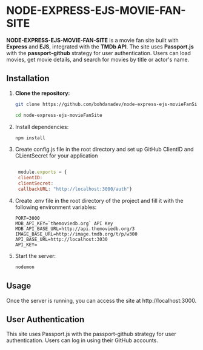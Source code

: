 # NODE-EXPRESS-EJS-MOVIE-FAN-SITE

**NODE-EXPRESS-EJS-MOVIE-FAN-SITE** is a movie fan site built with **Express** and **EJS**, integrated with the **TMDb API**. The site uses **Passport.js** with the **passport-github** strategy for user authentication. Users can load movies, get movie details, and search for movies by title or actor's name.

## Installation

1. **Clone the repository:**  

   ```bash
   git clone https://github.com/bohdanadev/node-express-ejs-movieFanSite.git

   cd node-express-ejs-movieFanSite
   ```
2. Install dependencies:  

   ```bash
   npm install
   ```
3. Create config.js file in the root directory and set up GitHub ClientID and CLientSecret for your application  

   ```config.js  

    module.exports = {
    clientID: 
    clientSecret: 
    callbackURL: "http://localhost:3000/auth"}  

    ```

4. Create .env file in the root directory of the project and fill it with the following environment variables:

   ```.env
   PORT=3000  
   MDB_API_KEY=`themoviedb.org` API Key  
   MDB_API_BASE_URL=http://api.themoviedb.org/3  
   IMAGE_BASE_URL=http://image.tmdb.org/t/p/w300  
   API_BASE_URL=http://localhost:3030  
   API_KEY=  
   ```

4. Start the server:  

   ```bash
   nodemon
   ```

## Usage  

Once the server is running, you can access the site at http://localhost:3000.

## User Authentication  

This site uses Passport.js with the passport-github strategy for user authentication. Users can log in using their GitHub accounts.
